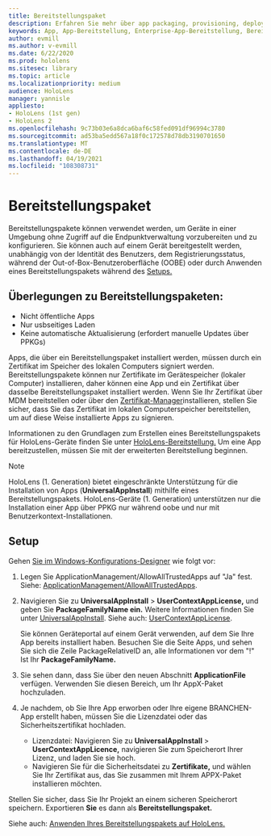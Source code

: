 ```yaml
---
title: Bereitstellungspaket
description: Erfahren Sie mehr über app packaging, provisioning, deployment und enterprise app deployment for HoloLens devices (Packen, Bereitstellen, Bereitstellen und Bereitstellen von Unternehmens-Apps für HoloLens-Geräte).
keywords: App, App-Bereitstellung, Enterprise-App-Bereitstellung, Bereitstellung
author: evmill
ms.author: v-evmill
ms.date: 6/22/2020
ms.prod: hololens
ms.sitesec: library
ms.topic: article
ms.localizationpriority: medium
audience: HoloLens
manager: yannisle
appliesto:
- HoloLens (1st gen)
- HoloLens 2
ms.openlocfilehash: 9c73b03e6a8dca6baf6c58fed091df96994c3780
ms.sourcegitcommit: ad53ba5edd567a18f0c172578d78db3190701650
ms.translationtype: MT
ms.contentlocale: de-DE
ms.lasthandoff: 04/19/2021
ms.locfileid: "108308731"
---
```

# <a name="provisioning-package"></a>Bereitstellungspaket

Bereitstellungspakete können verwendet werden, um Geräte in einer Umgebung ohne Zugriff auf die Endpunktverwaltung vorzubereiten und zu konfigurieren. Sie können auch auf einem Gerät bereitgestellt werden, unabhängig von der Identität des Benutzers, dem Registrierungsstatus, während der Out-of-Box-Benutzeroberfläche (OOBE) oder durch Anwenden eines Bereitstellungspakets während des [Setups.](https://docs.microsoft.com/hololens/hololens-provisioning##apply-a-provisioning-package-to-hololens-during-setup)

## <a name="provisioning-packages-considerations"></a>Überlegungen zu Bereitstellungspaketen:

* Nicht öffentliche Apps
* Nur usbseitiges Laden
* Keine automatische Aktualisierung (erfordert manuelle Updates über PPKGs)

Apps, die über ein Bereitstellungspaket installiert werden, müssen durch ein Zertifikat im Speicher des lokalen Computers signiert werden. Bereitstellungspakete können nur Zertifikate im Gerätespeicher (lokaler Computer) installieren, daher können eine App und ein Zertifikat über dasselbe Bereitstellungspaket installiert werden. Wenn Sie Ihr Zertifikat über MDM bereitstellen oder über den [Zertifikat-Manager](certificate-manager.md)installieren, stellen Sie sicher, dass Sie das Zertifikat im lokalen Computerspeicher bereitstellen, um auf diese Weise installierte Apps zu signieren.

Informationen zu den Grundlagen zum Erstellen eines Bereitstellungspakets für HoloLens-Geräte finden Sie unter [HoloLens-Bereitstellung.](https://docs.microsoft.com/hololens/hololens-provisioning) Um eine App bereitzustellen, müssen Sie mit der erweiterten Bereitstellung beginnen.

> [!NOTE]
> HoloLens (1. Generation) bietet eingeschränkte Unterstützung für die Installation von Apps (**UniversalAppInstall**) mithilfe eines Bereitstellungspakets. HoloLens-Geräte (1. Generation) unterstützen nur die Installation einer App über PPKG nur während oobe und nur mit Benutzerkontext-Installationen.

## <a name="setup"></a>Setup

Gehen [Sie im Windows-Konfigurations-Designer](https://www.microsoft.com/store/productId/9NBLGGH4TX22) wie folgt vor:

1. Legen Sie ApplicationManagement/AllowAllTrustedApps auf "Ja" fest. Siehe: [ApplicationManagement/AllowAllTrustedApps](https://docs.microsoft.com/windows/client-management/mdm/policy-csp-applicationmanagement#applicationmanagement-allowalltrustedapps).

2. Navigieren Sie zu **UniversalAppInstall**  >  **UserContextAppLicense,** und geben Sie **PackageFamilyName ein.** Weitere Informationen finden Sie unter [UniversalAppInstall](https://docs.microsoft.com/windows/configuration/wcd/wcd-universalappinstall). Siehe auch: [UserContextAppLicense](https://docs.microsoft.com/windows/configuration/wcd/wcd-universalappinstall#usercontextapplicense).

   Sie können Geräteportal auf einem Gerät verwenden, auf dem Sie Ihre App bereits installiert haben. Besuchen Sie die Seite Apps, und sehen Sie sich die Zeile PackageRelativeID an, alle Informationen vor dem "!" Ist Ihr **PackageFamilyName.**

3. Sie sehen dann, dass Sie über den neuen Abschnitt **ApplicationFile** verfügen. Verwenden Sie diesen Bereich, um Ihr AppX-Paket hochzuladen.

4. Je nachdem, ob Sie Ihre App erworben oder Ihre eigene BRANCHEN-App erstellt haben, müssen Sie die Lizenzdatei oder das Sicherheitszertifikat hochladen.

    - Lizenzdatei: Navigieren Sie zu **UniversalAppInstall**  >  **UserContextAppLicence,** navigieren Sie zum Speicherort Ihrer Lizenz, und laden Sie sie hoch.
    - Navigieren Sie für die Sicherheitsdatei zu **Zertifikate,** und wählen Sie Ihr Zertifikat aus, das Sie zusammen mit Ihrem APPX-Paket installieren möchten.

Stellen Sie sicher, dass Sie Ihr Projekt an einem sicheren Speicherort speichern. Exportieren **Sie** es dann als **Bereitstellungspaket.**  

Siehe auch: [Anwenden Ihres Bereitstellungspakets auf HoloLens.](https://docs.microsoft.com/hololens/hololens-provisioning#apply-a-provisioning-package-to-hololens-during-setup)
